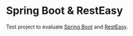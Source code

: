 Spring Boot & RestEasy
=============

Test project to evaluate [Spring Boot](http://projects.spring.io/spring-boot) and [RestEasy](http://www.jboss.org/resteasy).